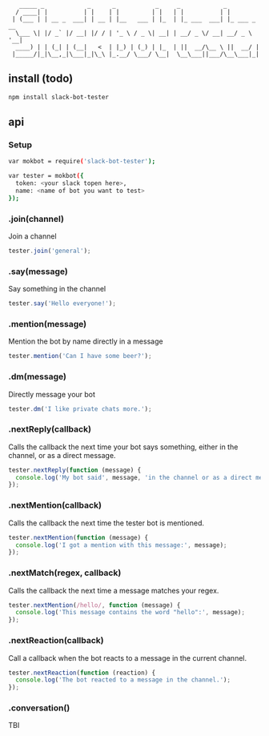 ```
   _____ _            _      _           _     _            _            
  / ____| |          | |    | |         | |   | |          | |           
 | (___ | | __ _  ___| | __ | |__   ___ | |_  | |_ ___  ___| |_ ___ _ __ 
  \___ \| |/ _` |/ __| |/ / | '_ \ / _ \| __| | __/ _ \/ __| __/ _ \ '__|
  ____) | | (_| | (__|   <  | |_) | (_) | |_  | ||  __/\__ \ ||  __/ |   
 |_____/|_|\__,_|\___|_|\_\ |_.__/ \___/ \__|  \__\___||___/\__\___|_|   
```

## install (todo)

```sh
npm install slack-bot-tester
```

## api

### Setup

```sh
var mokbot = require('slack-bot-tester');

var tester = mokbot({
  token: <your slack topen here>,
  name: <name of bot you want to test>
});
```

### .join(channel)

Join a channel

```js
tester.join('general');
```

### .say(message)

Say something in the channel

```js
tester.say('Hello everyone!');
```

### .mention(message)

Mention the bot by name directly in a message

```js
tester.mention('Can I have some beer?');
```

### .dm(message)

Directly message your bot

```js
tester.dm('I like private chats more.');
```

### .nextReply(callback)

Calls the callback the next time your bot says something, either in the channel, or as a direct message.

```js
tester.nextReply(function (message) {
  console.log('My bot said', message, 'in the channel or as a direct message');
});
```

### .nextMention(callback)

Calls the callback the next time the tester bot is mentioned.

```js
tester.nextMention(function (message) {
  console.log('I got a mention with this message:', message);
});
```

### .nextMatch(regex, callback)

Calls the callback the next time a message matches your regex.

```js
tester.nextMention(/hello/, function (message) {
  console.log('This message contains the word "hello":', message);
});
```

### .nextReaction(callback)

Call a callback when the bot reacts to a message in the current channel.

```js
tester.nextReaction(function (reaction) {
  console.log('The bot reacted to a message in the channel.');
});
```

### .conversation()

TBI


